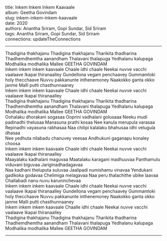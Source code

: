 title: Inkem Inkem Inkem Kaavaale  
album: Geetha Govindam  
slug: inkem-inkem-inkem-kaavaale  
date: 2020  
authors: Anantha Sriram, Gopi Sundar, Sid Sriram  
tags: Anantha Sriram, Gopi Sundar, Sid Sriram  
connections: updateTheConnections  

------------

Thadigina thakhajanu Thadigina thakhajanu Tharikita thadharina Thadhemdhemtha aanandham Thalavani thalapuga Yedhalanu kalupaga Modhalika modhalika Mallee GEETHA GOVINDAM  
Inkem inkem inkem kaavaale Chaale idhi chaale Neekai nuvve vacchi vaalaave Ikapai thiranaalley Gundellona vegam penchaavey Gummamloki holy thecchaave Nuvvu pakkanunte inthenemoney Naakokko ganta okko janme Malli putti chasthunnaaney  
Inkem inkem inkem kaavaale Chaale idhi chaale Neekai nuvve vacchi vaalaave Ikapai thiranaalley  
Thadigina thakhajanu Thadigina thakhajanu Tharikita thadharina Thadhemdhemtha aanandham Thalavani thalapuga Yedhalanu kalupaga Modhalika modhalika Mallee GEETHA GOVINDAM  
Oohalaku dhorakani sogasaa Ooprini vadhalani golusaaa Neeku mudi padinadhi thelusaa Manasuna prathi kosaa Nee kanula merupula varasaa Repinadhi vayasuna rabhasaa Naa chilipi kalalaku bhahusaa idhi velugula dhasaa  
Nee yedhuta nilabadu chanuvey veesaa Andhukuni gaganapu konaley choosa  
Inkem inkem inkem kaavaale Chaale idhi chaale Neekai nuvve vacchi vaalaave Ikapai thiranaalley  
Maayalaku kadhalani maguvaa Maatalaku karagani madhuuvaa Panthamulu viduvani biguvaa Jariginadhadagavaa  
Naa kadhani theluputa suluvaa Jaalipadi numishamu vinavaa Yendukani gadikoka godavaa Chelimiga melagavaa Naa peru thalachithe ubike laavaa Challabadi nanu nuvu karuninchevaa  
Inkem inkem inkem kaavaale Chaale idhi chaale Neekai nuvve vacchi vaalaave Ikapai thiranaalley Gundellona vegam penchaavey Gummamloki holy thecchaave Nuvvu pakkanunte inthenemoney Naakokko ganta okko janme Malli putti chasthunnaaney  
Inkem inkem inkem kaavaale Chaalle idhi chaale Neekai nuvve vacchi vaalaave Ikapai thiranaalley  
Thadigina thakhajanu Thadigina thakhajanu Tharikita thadharina Thadhemdhemtha aanandham Thalavani thalapuga Yedhalanu kalupaga Modhalika modhalika Mallee GEETHA GOVINDAM  


------------
